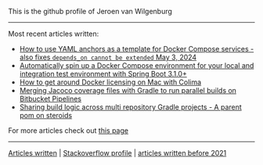 This is the github profile of Jeroen van Wilgenburg

---
Most recent articles written:

- [How to use YAML anchors as a template for Docker Compose services - also fixes `depends_on cannot be extended` May 3, 2024
  ](https://jvwilge.github.io/en/2024/05/03/docker-compose-yaml-anchors-composition.html)
- [Automatically spin up a Docker Compose environment for your local and integration test environment with Spring Boot 3.1.0+](https://jvwilge.github.io/en/2023/06/21/spring-docker-compose.html)
- [How to get around Docker licensing on Mac with Colima](https://jvwilge.github.io/en/2023/05/01/docker-licensing-colima.html)
- [Merging Jacoco coverage files with Gradle to run parallel builds on Bitbucket Pipelines](https://jvwilge.github.io/en/2022/11/30/bitbucket-pipelines-merge-jacoco.html)
- [Sharing build logic across multi repository Gradle projects - A parent pom on steroids](https://jvwilge.github.io/en/2022/09/22/gradle-convention-plugin.html)

For more articles check out [this page](http://jvwilge.github.io)

---

[Articles written](http://jvwilge.github.io) | [Stackoverflow profile](https://stackoverflow.com/users/833009/jvwilge) | [articles written before 2021](https://vanwilgenburg.wordpress.com/)
